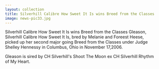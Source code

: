 ```yaml
---
layout: collection
title: Silverhill Calibre How Sweet It Is wins Breed from the Classes
image: news-pic33.jpg
---
```

Silverhill Calibre How Sweet It Is wins Breed from the Classes
 Gleason, Silverhill Calibre How Sweet It Is, bred by Melanie and Foreest Heese, picked up her second major going Breed from the Classes under Judge Shelley Hennessy in Columbus, Ohio in November 17,2006.
 
 Gleason is sired by CH Silverhill's Shoot The Moon ex CH Silverhill Rhythm of My Heart.
